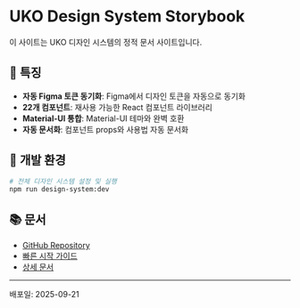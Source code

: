 # UKO Design System Storybook

이 사이트는 UKO 디자인 시스템의 정적 문서 사이트입니다.

## 🎨 특징

- **자동 Figma 토큰 동기화**: Figma에서 디자인 토큰을 자동으로 동기화
- **22개 컴포넌트**: 재사용 가능한 React 컴포넌트 라이브러리
- **Material-UI 통합**: Material-UI 테마와 완벽 호환
- **자동 문서화**: 컴포넌트 props와 사용법 자동 문서화

## 🚀 개발 환경

```bash
# 전체 디자인 시스템 설정 및 실행
npm run design-system:dev
```

## 📚 문서

- [GitHub Repository](https://github.com/syseo0107/GitHub)
- [빠른 시작 가이드](https://github.com/syseo0107/GitHub/blob/main/uko-nextjs-js-v2.2.0/QUICK_START.md)
- [상세 문서](https://github.com/syseo0107/GitHub/blob/main/uko-nextjs-js-v2.2.0/DESIGN_SYSTEM_README.md)

---

배포일: 2025-09-21
